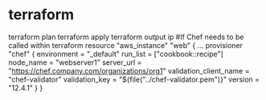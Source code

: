 # terraform 
terraform plan
terraform apply
terraform output ip
#If Chef needs to be called within terraform
resource "aws_instance" "web" {
    ...
    provisioner "chef"  {
        environment = "_default"
        run_list = ["cookbook::recipe"]
        node_name = "webserver1"
        server_url = "https://chef.company.com/organizations/org1"
        validation_client_name = "chef-validator"
        validation_key = "${file("../chef-validator.pem")}"
        version = "12.4.1"
    }
}
